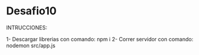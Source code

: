 # Desafio10

INTRUCCIONES:

1- Descargar librerias con comando: npm i
2- Correr servidor con comando: nodemon src/app.js 

